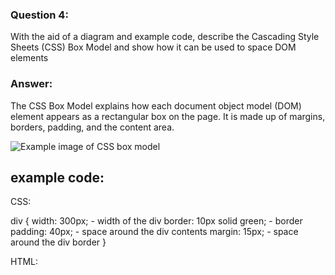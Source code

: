 ### Question 4:

With the aid of a diagram and example code, describe the Cascading Style Sheets (CSS) Box Model and show how it can be used to space DOM elements

### Answer:

The CSS Box Model explains how each document object model (DOM) element appears as a rectangular box on the page. It is made up of margins, borders, padding, and the content area.

![Example image of CSS box model](https://www.washington.edu/accesscomputing/webd2/student/unit3/images/boxmodel.gif)

## example code:

CSS:

div {
width: 300px; - width of the div
border: 10px solid green; - border
padding: 40px; - space around the div contents
margin: 15px; - space around the div border
}

HTML:

<div></div>
